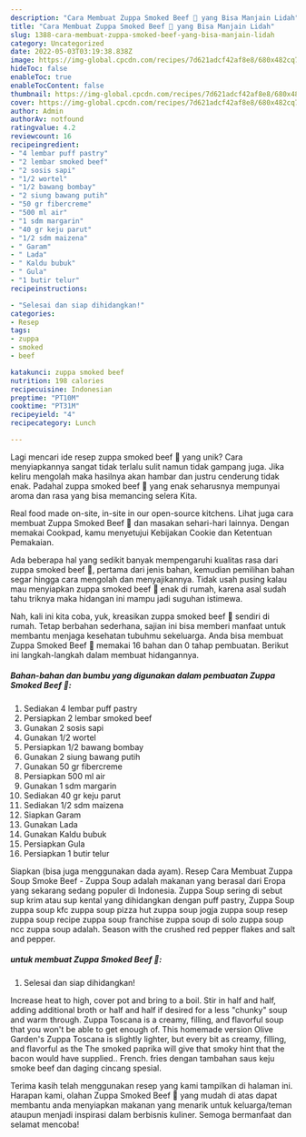 ```yaml
---
description: "Cara Membuat Zuppa Smoked Beef 🍲 yang Bisa Manjain Lidah"
title: "Cara Membuat Zuppa Smoked Beef 🍲 yang Bisa Manjain Lidah"
slug: 1388-cara-membuat-zuppa-smoked-beef-yang-bisa-manjain-lidah
category: Uncategorized
date: 2022-05-03T03:19:38.838Z
image: https://img-global.cpcdn.com/recipes/7d621adcf42af8e8/680x482cq70/zuppa-smoked-beef-foto-resep-utama.jpg
hideToc: false
enableToc: true
enableTocContent: false
thumbnail: https://img-global.cpcdn.com/recipes/7d621adcf42af8e8/680x482cq70/zuppa-smoked-beef-foto-resep-utama.jpg
cover: https://img-global.cpcdn.com/recipes/7d621adcf42af8e8/680x482cq70/zuppa-smoked-beef-foto-resep-utama.jpg
author: Admin
authorAv: notfound
ratingvalue: 4.2
reviewcount: 16
recipeingredient:
- "4 lembar puff pastry"
- "2 lembar smoked beef"
- "2 sosis sapi"
- "1/2 wortel"
- "1/2 bawang bombay"
- "2 siung bawang putih"
- "50 gr fibercreme"
- "500 ml air"
- "1 sdm margarin"
- "40 gr keju parut"
- "1/2 sdm maizena"
- " Garam"
- " Lada"
- " Kaldu bubuk"
- " Gula"
- "1 butir telur"
recipeinstructions:

- "Selesai dan siap dihidangkan!"
categories:
- Resep
tags:
- zuppa
- smoked
- beef

katakunci: zuppa smoked beef 
nutrition: 198 calories
recipecuisine: Indonesian
preptime: "PT10M"
cooktime: "PT31M"
recipeyield: "4"
recipecategory: Lunch

---
```





Lagi mencari ide resep zuppa smoked beef 🍲 yang unik? Cara menyiapkannya sangat tidak terlalu sulit namun tidak gampang juga. Jika keliru mengolah maka hasilnya akan hambar dan justru cenderung tidak enak. Padahal zuppa smoked beef 🍲 yang enak seharusnya mempunyai aroma dan rasa yang bisa memancing selera Kita.





Real food made on-site, in-site in our open-source kitchens. Lihat juga cara membuat Zuppa Smoked Beef 🍲 dan masakan sehari-hari lainnya. Dengan memakai Cookpad, kamu menyetujui Kebijakan Cookie dan Ketentuan Pemakaian.

Ada beberapa hal yang sedikit banyak mempengaruhi kualitas rasa dari zuppa smoked beef 🍲, pertama dari jenis bahan, kemudian pemilihan bahan segar hingga cara mengolah dan menyajikannya. Tidak usah pusing kalau mau menyiapkan zuppa smoked beef 🍲 enak di rumah, karena asal sudah tahu triknya maka hidangan ini mampu jadi suguhan istimewa.






Nah, kali ini kita coba, yuk, kreasikan zuppa smoked beef 🍲 sendiri di rumah. Tetap berbahan sederhana, sajian ini bisa memberi manfaat untuk membantu menjaga kesehatan tubuhmu sekeluarga. Anda bisa membuat Zuppa Smoked Beef 🍲 memakai 16 bahan dan 0 tahap pembuatan. Berikut ini langkah-langkah dalam membuat hidangannya.

<!--inarticleads1-->

##### Bahan-bahan dan bumbu yang digunakan dalam pembuatan Zuppa Smoked Beef 🍲:

1. Sediakan 4 lembar puff pastry
1. Persiapkan 2 lembar smoked beef
1. Gunakan 2 sosis sapi
1. Gunakan 1/2 wortel
1. Persiapkan 1/2 bawang bombay
1. Gunakan 2 siung bawang putih
1. Gunakan 50 gr fibercreme
1. Persiapkan 500 ml air
1. Gunakan 1 sdm margarin
1. Sediakan 40 gr keju parut
1. Sediakan 1/2 sdm maizena
1. Siapkan  Garam
1. Gunakan  Lada
1. Gunakan  Kaldu bubuk
1. Persiapkan  Gula
1. Persiapkan 1 butir telur


Siapkan (bisa juga menggunakan dada ayam). Resep Cara Membuat Zuppa Soup Smoke Beef - Zuppa Soup adalah makanan yang berasal dari Eropa yang sekarang sedang populer di Indonesia. Zuppa Soup sering di sebut sup krim atau sup kental yang dihidangkan dengan puff pastry, Zuppa Soup zuppa soup kfc zuppa soup pizza hut zuppa soup jogja zuppa soup resep zuppa soup recipe zuppa soup franchise zuppa soup di solo zuppa soup ncc zuppa soup adalah. Season with the crushed red pepper flakes and salt and pepper. 

<!--inarticleads2-->

#####  untuk membuat Zuppa Smoked Beef 🍲:


1. Selesai dan siap dihidangkan!

Increase heat to high, cover pot and bring to a boil. Stir in half and half, adding additional broth or half and half if desired for a less &#34;chunky&#34; soup and warm through. Zuppa Toscana is a creamy, filling, and flavorful soup that you won&#39;t be able to get enough of. This homemade version Olive Garden&#39;s Zuppa Toscana is slightly lighter, but every bit as creamy, filling, and flavorful as the The smoked paprika will give that smoky hint that the bacon would have supplied.. French. fries dengan tambahan saus keju smoke beef dan daging cincang spesial. 

Terima kasih telah menggunakan resep yang kami tampilkan di halaman ini. Harapan kami, olahan Zuppa Smoked Beef 🍲 yang mudah di atas dapat membantu anda menyiapkan makanan yang menarik untuk keluarga/teman ataupun menjadi inspirasi dalam berbisnis kuliner. Semoga bermanfaat dan selamat mencoba!
